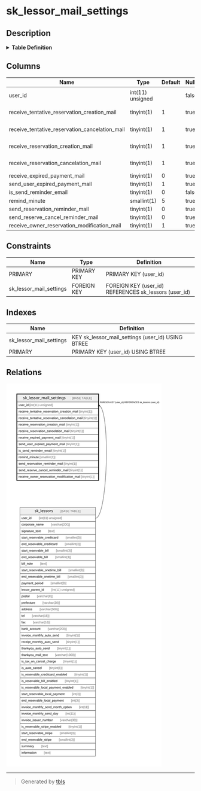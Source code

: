 # sk_lessor_mail_settings

## Description

<details>
<summary><strong>Table Definition</strong></summary>

```sql
CREATE TABLE `sk_lessor_mail_settings` (
  `user_id` int(11) unsigned NOT NULL COMMENT 'ユーザーID(本店ID)',
  `receive_tentative_reservation_creation_mail` tinyint(1) DEFAULT '1' COMMENT '仮予約完了',
  `receive_tentative_reservation_cancelation_mail` tinyint(1) DEFAULT '1' COMMENT '仮予約キャンセル',
  `receive_reservation_creation_mail` tinyint(1) DEFAULT '1' COMMENT '本予約完了',
  `receive_reservation_cancelation_mail` tinyint(1) DEFAULT '1' COMMENT '本予約キャンセル',
  `receive_expired_payment_mail` tinyint(1) DEFAULT '0',
  `send_user_expired_payment_mail` tinyint(1) DEFAULT '1',
  `is_send_reminder_email` tinyint(1) NOT NULL DEFAULT '0',
  `remind_minute` smallint(1) DEFAULT '5',
  `send_reservation_reminder_mail` tinyint(1) DEFAULT '0',
  `send_reserve_cancel_reminder_mail` tinyint(1) DEFAULT '0',
  `receive_owner_reservation_modification_mail` tinyint(1) DEFAULT '1',
  PRIMARY KEY (`user_id`),
  KEY `sk_lessor_mail_settings` (`user_id`),
  CONSTRAINT `sk_lessor_mail_settings` FOREIGN KEY (`user_id`) REFERENCES `sk_lessors` (`user_id`) ON DELETE CASCADE ON UPDATE CASCADE
) ENGINE=InnoDB DEFAULT CHARSET=utf8mb4 COLLATE=utf8mb4_unicode_ci
```

</details>

## Columns

| Name | Type | Default | Nullable | Children | Parents | Comment |
| ---- | ---- | ------- | -------- | -------- | ------- | ------- |
| user_id | int(11) unsigned |  | false |  | [sk_lessors](sk_lessors.md) | ユーザーID(本店ID) |
| receive_tentative_reservation_creation_mail | tinyint(1) | 1 | true |  |  | 仮予約完了 |
| receive_tentative_reservation_cancelation_mail | tinyint(1) | 1 | true |  |  | 仮予約キャンセル |
| receive_reservation_creation_mail | tinyint(1) | 1 | true |  |  | 本予約完了 |
| receive_reservation_cancelation_mail | tinyint(1) | 1 | true |  |  | 本予約キャンセル |
| receive_expired_payment_mail | tinyint(1) | 0 | true |  |  |  |
| send_user_expired_payment_mail | tinyint(1) | 1 | true |  |  |  |
| is_send_reminder_email | tinyint(1) | 0 | false |  |  |  |
| remind_minute | smallint(1) | 5 | true |  |  |  |
| send_reservation_reminder_mail | tinyint(1) | 0 | true |  |  |  |
| send_reserve_cancel_reminder_mail | tinyint(1) | 0 | true |  |  |  |
| receive_owner_reservation_modification_mail | tinyint(1) | 1 | true |  |  |  |

## Constraints

| Name | Type | Definition |
| ---- | ---- | ---------- |
| PRIMARY | PRIMARY KEY | PRIMARY KEY (user_id) |
| sk_lessor_mail_settings | FOREIGN KEY | FOREIGN KEY (user_id) REFERENCES sk_lessors (user_id) |

## Indexes

| Name | Definition |
| ---- | ---------- |
| sk_lessor_mail_settings | KEY sk_lessor_mail_settings (user_id) USING BTREE |
| PRIMARY | PRIMARY KEY (user_id) USING BTREE |

## Relations

![er](sk_lessor_mail_settings.svg)

---

> Generated by [tbls](https://github.com/k1LoW/tbls)
